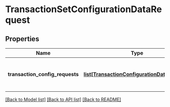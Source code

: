 # TransactionSetConfigurationDataRequest

## Properties
Name | Type | Description | Notes
------------ | ------------- | ------------- | -------------
**transaction_config_requests** | [**list[TransactionConfigurationDataRequest]**](TransactionConfigurationDataRequest.md) | Collection of transaction type models | 

[[Back to Model list]](../README.md#documentation-for-models) [[Back to API list]](../README.md#documentation-for-api-endpoints) [[Back to README]](../README.md)


